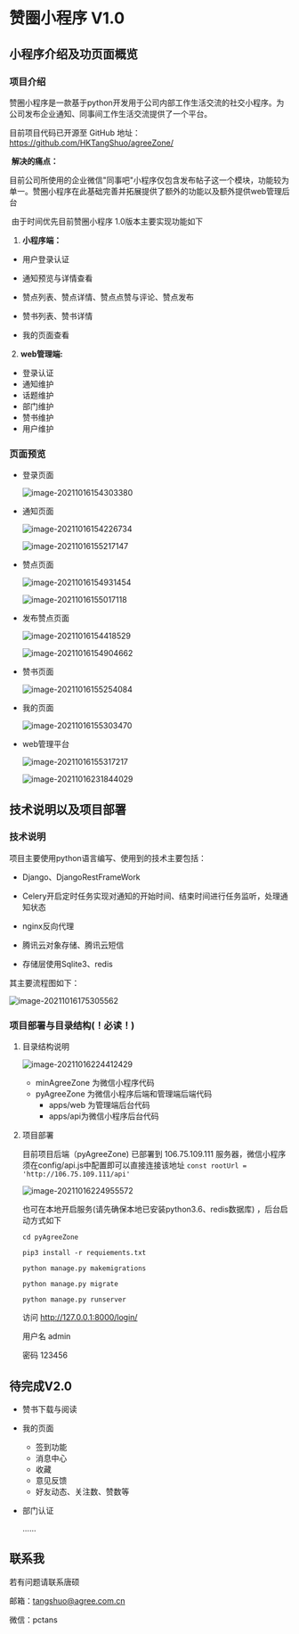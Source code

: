 # 赞圈小程序 V1.0

## 小程序介绍及功页面概览

### 项目介绍

​	赞圈小程序是一款基于python开发用于公司内部工作生活交流的社交小程序。为公司发布企业通知、同事间工作生活交流提供了一个平台。

目前项目代码已开源至  GitHub 地址： https://github.com/HKTangShuo/agreeZone/ 

​	**解决的痛点：**

​	目前公司所使用的企业微信"同事吧"小程序仅包含发布帖子这一个模块，功能较为单一。赞圈小程序在此基础完善并拓展提供了额外的功能以及额外提供web管理后台

​	由于时间优先目前赞圈小程序 1.0版本主要实现功能如下

1. **小程序端：**

- 用户登录认证

- 通知预览与详情查看
- 赞点列表、赞点详情、赞点点赞与评论、赞点发布
- 赞书列表、赞书详情
- 我的页面查看

​	2.  **web管理端:**

- 登录认证
- 通知维护
- 话题维护
- 部门维护
- 赞书维护
- 用户维护

### 页面预览

- 登录页面

  ![image-20211016154303380](imgs/image-20211016154303380.png)

- 通知页面

  ![image-20211016154226734](https://github.com/HKTangShuo/agreeZone/blob/main/imgs/image-20211016154226734.png)

  

  ![image-20211016155217147](imgs/image-20211016155217147.png)

- 赞点页面

  

  ![image-20211016154931454](imgs/image-20211016154931454.png)

  

  ![image-20211016155017118](imgs/image-20211016155017118.png)

  

- 发布赞点页面

  ![image-20211016154418529](imgs/image-20211016154418529.png)

  ![image-20211016154904662](imgs/image-20211016154904662.png)

  

- 赞书页面

  ![image-20211016155254084](imgs/image-20211016155254084.png)

- 我的页面

  ![image-20211016155303470](imgs/image-20211016155303470.png)

- web管理平台

  ![image-20211016155317217](imgs/image-20211016155317217.png)

  ![image-20211016231844029](imgs/image-20211016231844029.png)

## 技术说明以及项目部署

### 技术说明

项目主要使用python语言编写、使用到的技术主要包括：

- Django、DjangoRestFrameWork 
- Celery开启定时任务实现对通知的开始时间、结束时间进行任务监听，处理通知状态
- nginx反向代理
- 腾讯云对象存储、腾讯云短信

- 存储层使用Sqlite3、redis

其主要流程图如下：

![image-20211016175305562](imgs/image-20211016175305562.png)





### 项目部署与目录结构(！必读！)

1. 目录结构说明

   ![image-20211016224412429](imgs/image-20211016224412429.png)

   - minAgreeZone 为微信小程序代码
   - pyAgreeZone 为微信小程序后端和管理端后端代码 
     - apps/web 为管理端后台代码  
     - apps/api为微信小程序后台代码

2. 项目部署

   目前项目后端（pyAgreeZone) 已部署到 106.75.109.111 服务器，微信小程序须在config/api.js中配置即可以直接连接该地址 `const rootUrl = 'http://106.75.109.111/api'`

   ![image-20211016224955572](imgs/image-20211016224955572.png)

   也可在本地开启服务(请先确保本地已安装python3.6、redis数据库) ，后台启动方式如下

   `cd pyAgreeZone`

   `pip3 install -r requiements.txt`

   `python manage.py makemigrations`

   `python manage.py migrate`

   `python manage.py runserver`

   访问 http://127.0.0.1:8000/login/

   用户名 admin

   密码 123456

## 待完成V2.0

- 赞书下载与阅读

- 我的页面 

  - 签到功能
  - 消息中心
  - 收藏
  - 意见反馈
  - 好友动态、关注数、赞数等

- 部门认证

  ......

## 联系我

若有问题请联系唐硕 

邮箱：tangshuo@agree.com.cn

微信：pctans

